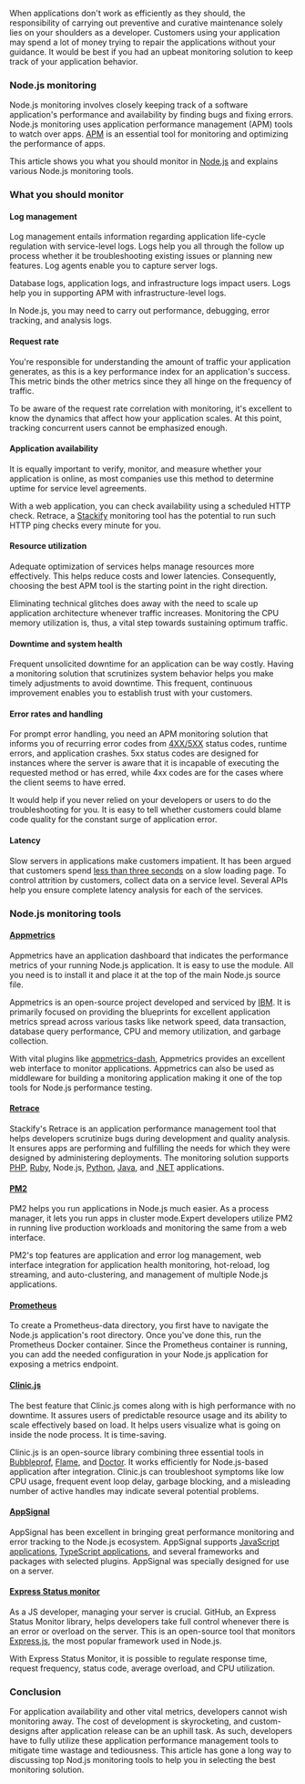 When applications don&#39;t work as efficiently as they should, the responsibility of carrying out preventive and curative maintenance solely lies on your shoulders as a developer. Customers using your application may spend a lot of money trying to repair the applications without your guidance. It would be best if you had an upbeat monitoring solution to keep track of your application behavior.

### Node.js monitoring

Node.js monitoring involves closely keeping track of a software application&#39;s performance and availability by finding bugs and fixing errors. Node.js monitoring uses application performance management (APM) tools to watch over apps. [APM](https://stackify.com/what-is-apm/) is an essential tool for monitoring and optimizing the performance of apps.

This article shows you what you should monitor in [Node.js](https://nodejs.org/) and explains various Node.js monitoring tools.

### What you should monitor

#### Log management

Log management entails information regarding application life-cycle regulation with service-level logs. Logs help you all through the follow up process whether it be troubleshooting existing issues or planning new features. Log agents enable you to capture server logs.

Database logs, application logs, and infrastructure logs impact users. Logs help you in supporting APM with infrastructure-level logs.

In Node.js, you may need to carry out performance, debugging, error tracking, and analysis logs.

#### Request rate

You&#39;re responsible for understanding the amount of traffic your application generates, as this is a key performance index for an application&#39;s success. This metric binds the other metrics since they all hinge on the frequency of traffic.

To be aware of the request rate correlation with monitoring, it&#39;s excellent to know the dynamics that affect how your application scales. At this point, tracking concurrent users cannot be emphasized enough.

#### Application availability

It is equally important to verify, monitor, and measure whether your application is online, as most companies use this method to determine uptime for service level agreements.

With a web application, you can check availability using a scheduled HTTP check. Retrace, a [Stackify](https://stackify.com/) monitoring tool has the potential to run such HTTP ping checks every minute for you.

#### Resource utilization

Adequate optimization of services helps manage resources more effectively. This helps reduce costs and lower latencies. Consequently, choosing the best APM tool is the starting point in the right direction.

Eliminating technical glitches does away with the need to scale up application architecture whenever traffic increases. Monitoring the CPU memory utilization is, thus, a vital step towards sustaining optimum traffic.

#### Downtime and system health

Frequent unsolicited downtime for an application can be way costly. Having a monitoring solution that scrutinizes system behavior helps you make timely adjustments to avoid downtime. This frequent, continuous improvement enables you to establish trust with your customers.

#### Error rates and handling

For prompt error handling, you need an APM monitoring solution that informs you of recurring error codes from [4XX/5XX](https://www.w3.org/Protocols/HTTP/HTRESP.html) status codes, runtime errors, and application crashes. 5xx status codes are designed for instances where the server is aware that it is incapable of executing the requested method or has erred, while 4xx codes are for the cases where the client seems to have erred.

It would help if you never relied on your developers or users to do the troubleshooting for you. It is easy to tell whether customers could blame code quality for the constant surge of application error.

#### Latency

Slow servers in applications make customers impatient. It has been argued that customers spend [less than three seconds](https://www.marketingdive.com/news/google-53-of-mobile-users-abandon-sites-that-take-over-3-seconds-to-load/426070/) on a slow loading page. To control attrition by customers, collect data on a service level. Several APIs help you ensure complete latency analysis for each of the services.

### Node.js monitoring tools

#### [Appmetrics](https://www.app-metrics.io/)

Appmetrics have an application dashboard that indicates the performance metrics of your running Node.js application. It is easy to use the module. All you need is to install it and place it at the top of the main Node.js source file.

Appmetrics is an open-source project developed and serviced by [IBM](https://www.ibm.com/). It is primarily focused on providing the blueprints for excellent application metrics spread across various tasks like network speed, data transaction, database query performance, CPU and memory utilization, and garbage collection.

With vital plugins like [appmetrics-dash](https://www.npmjs.com/package/appmetrics-dash), Appmetrics provides an excellent web interface to monitor applications. Appmetrics can also be used as middleware for building a monitoring application making it one of the top tools for Node.js performance testing.

#### [Retrace](https://stackify.com/retrace/)

Stackify&#39;s Retrace is an application performance management tool that helps developers scrutinize bugs during development and quality analysis. It ensures apps are performing and fulfilling the needs for which they were designed by administering deployments. The monitoring solution supports [PHP](https://www.php.net/), [Ruby](https://www.ruby-lang.org/en/), Node.js, [Python](https://www.python.org/), [Java](https://www.java.com/), and [.NET](https://dotnet.microsoft.com/) applications.

#### [PM2](https://pm2.keymetrics.io/)

PM2 helps you run applications in Node.js much easier. As a process manager, it lets you run apps in cluster mode.Expert developers utilize PM2 in running live production workloads and monitoring the same from a web interface.

PM2&#39;s top features are application and error log management, web interface integration for application health monitoring, hot-reload, log streaming, and auto-clustering, and management of multiple Node.js applications.

#### [Prometheus](https://prometheus.io/)

To create a Prometheus-data directory, you first have to navigate the Node.js application&#39;s root directory. Once you&#39;ve done this, run the Prometheus Docker container. Since the Prometheus container is running, you can add the needed configuration in your Node.js application for exposing a metrics endpoint.

#### [Clinic.js](https://clinicjs.org/)

The best feature that Clinic.js comes along with is high performance with no downtime. It assures users of predictable resource usage and its ability to scale effectively based on load. It helps users visualize what is going on inside the node process. It is time-saving.

Clinic.js is an open-source library combining three essential tools in [Bubbleprof](https://clinicjs.org/bubbleprof/), [Flame](https://clinicjs.org/flame/), and [Doctor](https://clinicjs.org/doctor). It works efficiently for Node.js-based application after integration. Clinic.js can troubleshoot symptoms like low CPU usage, frequent event loop delay, garbage blocking, and a misleading number of active handles may indicate several potential problems.

#### [AppSignal](https://appsignal.com/)

AppSignal has been excellent in bringing great performance monitoring and error tracking to the Node.js ecosystem. AppSignal supports [JavaScript applications](https://data-flair.training/blogs/javascript-uses/#), [TypeScript applications](https://www.typescriptlang.org/docs/handbook/typescript-tooling-in-5-minutes.html), and several frameworks and packages with selected plugins. AppSignal was specially designed for use on a server.

#### [Express Status monitor](https://github.com/RafalWilinski/express-status-monitor)

As a JS developer, managing your server is crucial. GitHub, an Express Status Monitor library, helps developers take full control whenever there is an error or overload on the server. This is an open-source tool that monitors [Express.js](https://expressjs.com/), the most popular framework used in Node.js.

With Express Status Monitor, it is possible to regulate response time, request frequency, status code, average overload, and CPU utilization.

### Conclusion

For application availability and other vital metrics, developers cannot wish monitoring away. The cost of development is skyrocketing, and custom-designs after application release can be an uphill task. As such, developers have to fully utilize these application performance management tools to mitigate time wastage and tediousness. This article has gone a long way to discussing top Nod.js monitoring tools to help you in selecting the best monitoring solution.